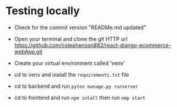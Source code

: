# Testing locally 
- Check for the commit version "READMe.md updated"
- Open your terminal and clone the git HTTP url https://github.com/cstephenson882/react-django-ecommerce-webApp.git
- Create your virtual environment called 'venv'
- cd to venv and install the ```requirements.txt``` file 
- cd to backend and run ```pyton manage.py runserver```

- cd to frontend and run ```npm intall``` then run ```nmp start```
